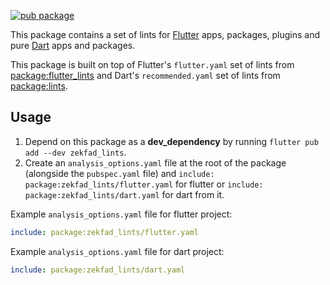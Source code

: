 [![pub package](https://img.shields.io/pub/v/zekfad_lints.svg)](https://pub.dev/packages/zekfad_lints)

This package contains a set of lints for [Flutter](https://flutter.dev/) apps, packages, plugins and pure [Dart](https://dart.dev/) apps and packages.

This package is built on top of Flutter's `flutter.yaml` set of lints from
[package:flutter_lints](https://pub.dev/packages/flutter_lints) and Dart's `recommended.yaml` set of lints from
[package:lints](https://pub.dev/packages/lints).

## Usage

1. Depend on this package as a **dev_dependency** by running
  `flutter pub add --dev zekfad_lints`.
2. Create an `analysis_options.yaml` file at the root of the package (alongside
   the `pubspec.yaml` file) and `include: package:zekfad_lints/flutter.yaml` for
   flutter or `include: package:zekfad_lints/dart.yaml` for dart from it.

Example `analysis_options.yaml` file for flutter project:

```yaml
include: package:zekfad_lints/flutter.yaml
```

Example `analysis_options.yaml` file for dart project:

```yaml
include: package:zekfad_lints/dart.yaml
```

